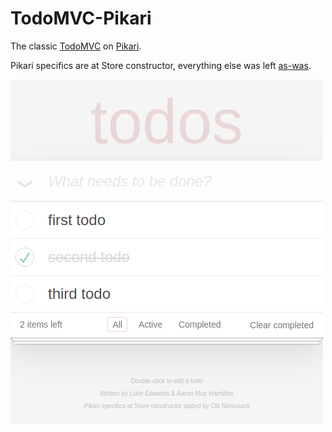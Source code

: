 # TodoMVC-Pikari
The classic [TodoMVC](http://todomvc.com/examples/vanilla-es6/) on [Pikari](https://github.com/olliNiinivaara/Pikari/).

Pikari specifics are at Store constructor, everything else was left [as-was](https://github.com/tastejs/todomvc/tree/gh-pages/examples/vanilla-es6).

![pic](https://github.com/olliNiinivaara/TodoMVC-Pikari/raw/master/pic.png)
